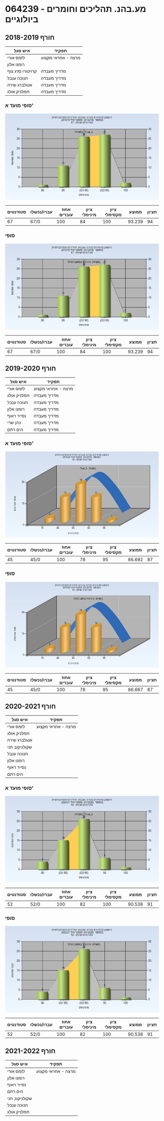 # 064239 - מע.בהנ. תהליכים וחומרים ביולוגיים

## חורף 2018-2019

| איש סגל | תפקיד |
| ---- | ---- |
| לזמס אורי | מרצה - אחראי מקצוע |
| רומנו אלון |  |
| קרויטורו סדג צוף | מדריך מעבדה |
| חנוכה ענבל | מדריך מעבדה |
| אנגלברג שירה | מדריך מעבדה |
| חמלניק אולג | מדריך מעבדה |

### סופי מועד א'

![201801 Final_A](201801/Final_A.png)

| סטודנטים | עברו/נכשלו | אחוז עוברים | ציון מינימלי | ציון מקסימלי | ממוצע | חציון |
| ---- | ---- | ---- | ---- | ---- | ---- | ---- |
| 67 | 67/0 | 100 | 84 | 100 | 93.239 | 94 |

### סופי

![201801 Finals](201801/Finals.png)

| סטודנטים | עברו/נכשלו | אחוז עוברים | ציון מינימלי | ציון מקסימלי | ממוצע | חציון |
| ---- | ---- | ---- | ---- | ---- | ---- | ---- |
| 67 | 67/0 | 100 | 84 | 100 | 93.239 | 94 |

## חורף 2019-2020

| איש סגל | תפקיד |
| ---- | ---- |
| לזמס אורי | מרצה - אחראי מקצוע |
| חמלניק אולג | מדריך מעבדה |
| חנוכה ענבל | מדריך מעבדה |
| רומנו אלון | מדריך מעבדה |
| נסייר ראוף | מדריך מעבדה |
| כהן שרי | מדריך מעבדה |
| הים רתם | מדריך מעבדה |

### סופי מועד א'

![201901 Final_A](201901/Final_A.png)

| סטודנטים | עברו/נכשלו | אחוז עוברים | ציון מינימלי | ציון מקסימלי | ממוצע | חציון |
| ---- | ---- | ---- | ---- | ---- | ---- | ---- |
| 45 | 45/0 | 100 | 78 | 95 | 86.692 | 87 |

### סופי

![201901 Finals](201901/Finals.png)

| סטודנטים | עברו/נכשלו | אחוז עוברים | ציון מינימלי | ציון מקסימלי | ממוצע | חציון |
| ---- | ---- | ---- | ---- | ---- | ---- | ---- |
| 45 | 45/0 | 100 | 78 | 95 | 86.667 | 87 |

## חורף 2020-2021

| איש סגל | תפקיד |
| ---- | ---- |
| לזמס אורי | מרצה - אחראי מקצוע |
| חמלניק אולג |  |
| אנגלברג שירה |  |
| שקולניקוב חני |  |
| חנוכה ענבל |  |
| רומנו אלון |  |
| נסייר ראוף |  |
| הים רתם |  |

### סופי מועד א'

![202001 Final_A](202001/Final_A.png)

| סטודנטים | עברו/נכשלו | אחוז עוברים | ציון מינימלי | ציון מקסימלי | ממוצע | חציון |
| ---- | ---- | ---- | ---- | ---- | ---- | ---- |
| 52 | 52/0 | 100 | 82 | 100 | 90.538 | 91 |

### סופי

![202001 Finals](202001/Finals.png)

| סטודנטים | עברו/נכשלו | אחוז עוברים | ציון מינימלי | ציון מקסימלי | ממוצע | חציון |
| ---- | ---- | ---- | ---- | ---- | ---- | ---- |
| 52 | 52/0 | 100 | 82 | 100 | 90.538 | 91 |

## חורף 2021-2022

| איש סגל | תפקיד |
| ---- | ---- |
| לזמס אורי | מרצה - אחראי מקצוע |
| רומנו אלון |  |
| נסייר ראוף |  |
| הים רתם |  |
| שקולניקוב חני |  |
| חנוכה ענבל |  |
| חמלניק אולג |  |

